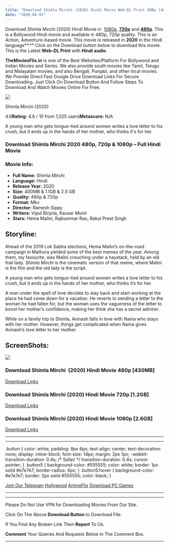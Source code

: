 ```yaml
---
title: "Download Shimla Mirchi (2020) Hindi Movie Web-DL Print 480p [400MB] || 720p [1.2GB] || 1080p [2.5GB]"
date: "2020-04-02"
---
```


Download Shimla Mirchi (2020) Hindi Movie in  [1080p](https://1moviesflix.com/1080p-movies/), [**720p**](https://1moviesflix.com/720p-movies/) and **[480p](https://1moviesflix.com/480p-movies/)**. This is a Bollywood Hindi movie and available in 480p, 720p quality. This is an Action, Adventure-based movie. This movie is released in **2020** in the Hindi language**.** Click on the Download button below to download this movie. This is the Latest **Web-DL Print** with **Hindi audio**.

**TheMoviesFlix.in** is one of the Best Websites/Platform For Bollywood and Indian Movies and Series. We also provide south movies like Tamil, Telugu and Malayalam movies, and also Bengali, Punjabi, and other local movies. We Provide Direct Fast Google Drive Download Links For Secure Downloading. Just Click On Download Button And Follow Steps To Download And Watch Movies Online For Free.

[![](https://m.media-amazon.com/images/M/MV5BMjk3MzFkOGUtMDY4Ny00NzljLTliN2UtZGRhOGUxMTViYTc2XkEyXkFqcGdeQXVyMTA5NzIyMDY5._V1_SX300.jpg)](https://www.imdb.com/title/tt4486148/ "Shimla Mirchi")

Shimla Mirchi (2020)

4.6**Rating:** 4.6 / 10 from 1,025 users**Metascore:** N/A

A young man who gets tongue-tied around women writes a love letter to his crush, but it ends up in the hands of her mother, who thinks it's for her.

### Download Shimla Mirchi 2020 480p, 720p & 1080p – Full Hindi Movie

### Movie Info:

- **Full Name:** Shimla Mirchi
- **Language:** Hindi
- **Release Year:** 2020
- **Size:** 400MB & 1.1GB & 2.5 GB
- **Quality:** 480p & 720p
- **Format:** Mkv
- **Director:** Ramesh Sippy
- **Writers:** Vipul Binjola, Kausar Munir
- **Stars:** Hema Malini, Rajkummar Rao, Rakul Preet Singh

## Storyline:

Ahead of the 2019 Lok Sabha elections, Hema Malini’s on-the-road campaign in Mathura yielded some of the best memes of the year. Among them, my favourite, was Malini crouching under a haystack, held by an old frail lady. _Shimla Mirchi_ is the cinematic version of that meme, where Malini is the film and the old lady is the script.

A young man who gets tongue-tied around women writes a love letter to his crush, but it ends up in the hands of her mother, who thinks it’s for her.

A man under the spell of love decides to stay back and start working at the place he had come down for a vacation. He reverts to sending a letter to the woman he had fallen for, but the woman uses the vagueness of the letter to boost her mother’s confidence, making her think she has a secret admirer.

While on a family trip to Shimla, Avinash falls in love with Naina who stays with her mother. However, things get complicated when Naina gives Avinash’s love letter to her mother.

## ScreenShots:

![](https://i.imgur.com/9AD7EfW.jpg)

### Download Shimla Mirchi  (2020) Hindi Movie 480p \[430MB\]

[Download Links](https://1moviesflix.com?a270777880=WU84RVkzNHkva3RIQ1dtSUlCOW9ONzEybkFGT25PeUt6RHBXMlVCYUZrWlRueVF5L0c1QWNvRytFc3RzSENLTXM4dUZqMWRLRHpHVXh5NnlIckNXdkJFZkZTWmlyb1lLRWhDU1ZJVytrQU9kTkRObTZjN0dwdVlOZGlJZmxlYzY=)

### Download Shimla Mirchi (2020) Hindi Movie 720p \[1.2GB\]

[Download Links](https://1moviesflix.com?a270777880=WU84RVkzNHkva3RIQ1dtSUlCOW9ONzEybkFGT25PeUt6RHBXMlVCYUZrWlRueVF5L0c1QWNvRytFc3RzSENLTXM4dUZqMWRLRHpHVXh5NnlIckNXdk0rUHJLMmFXTkFmaWozb3FCNUM5TzNyS1FGQldnK2M1Z1RVdGFBNUpsa3k=)

### Download Shimla Mirchi (2020) Hindi Movie 1080p \[2.6GB\]

[Download Links](https://1moviesflix.com?a270777880=WU84RVkzNHkva3RIQ1dtSUlCOW9ONzEybkFGT25PeUt6RHBXMlVCYUZrWlRueVF5L0c1QWNvRytFc3RzSENLTXM4dUZqMWRLRHpHVXh5NnlIckNXdk0rUHJLMmFXTkFmaWozb3FCNUM5TzBVRng5WXVCemFWZWlnOG9QMmRnNW0=)

* * *

* * *

.button { color: white; padding: 8px 6px; text-align: center; text-decoration: none; display: inline-block; font-size: 14px; margin: 2px 1px; -webkit-transition-duration: 0.4s; /\* Safari \*/ transition-duration: 0.4s; cursor: pointer; } .button5 { background-color: #555555; color: white; border: 1px solid #e7e7e7; border-radius: 4px; } .button5:hover { background-color: #e7e7e7; border: 2px solid #555555; color: black; }

[Join Our Telegram](http://gdrivepro.xyz/join.php) [Hollywood](https://moviesverse.com/) [AnimeFlix](https://animeflix.in/) [Download PC Games](https://gamesflix.net/)  

* * *

* * *

  

Please Do Not Use VPN for Downloading Movies From Our Site.

Click On The Above **Download Button** to Download File.

If You Find Any Broken Link Then **Report** To Us.

**Comment** Your Queries And Requests Below In The Comment Box.

* * *
